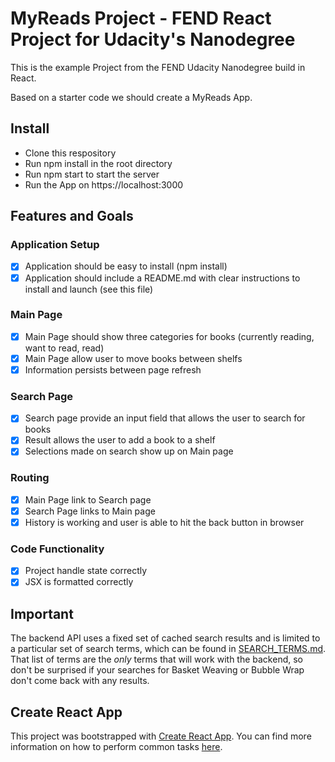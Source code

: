 # MyReads Project - FEND React Project for Udacity's Nanodegree

This is the example Project from the FEND Udacity Nanodegree build in React.

Based on a starter code we should create a MyReads App. 

## 

## Install
- Clone this respository
- Run npm install in the root directory
- Run npm start to start the server
- Run the App on https://localhost:3000

## Features and Goals

### Application Setup

- [x] Application should be easy to install (npm install)
- [x] Application should include a README.md with clear instructions to install and launch (see this file)

### Main Page

- [x] Main Page should show three categories for books (currently reading, want to read, read)
- [x] Main Page allow user to move books between shelfs
- [x] Information persists between page refresh

### Search Page

- [x] Search page provide an input field that allows the user to search for books
- [x] Result allows the user to add a book to a shelf
- [x] Selections made on search show up on Main page

### Routing

- [x] Main Page link to Search page
- [x] Search Page links to Main page
- [x] History is working and user is able to hit the back button in browser

### Code Functionality

- [x] Project handle state correctly
- [x] JSX is formatted correctly

##

## Important
The backend API uses a fixed set of cached search results and is limited to a particular set of search terms, which can be found in [SEARCH_TERMS.md](SEARCH_TERMS.md). That list of terms are the _only_ terms that will work with the backend, so don't be surprised if your searches for Basket Weaving or Bubble Wrap don't come back with any results.

## Create React App

This project was bootstrapped with [Create React App](https://github.com/facebookincubator/create-react-app). You can find more information on how to perform common tasks [here](https://github.com/facebookincubator/create-react-app/blob/master/packages/react-scripts/template/README.md).

